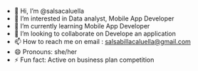 - 👋 Hi, I’m @salsacaluella
- 👀 I’m interested in Data analyst, Mobile App Developer
- 🌱 I’m currently learning Mobile App Developer
- 💞️ I’m looking to collaborate on Develope an application
- 📫 How to reach me on email : salsabillacaluella@gmail.com
- 😄 Pronouns: she/her
- ⚡ Fun fact: Active on business plan competition

<!---
salsacaluella/salsacaluella is a ✨ special ✨ repository because its `README.md` (this file) appears on your GitHub profile.
You can click the Preview link to take a look at your changes.
--->
